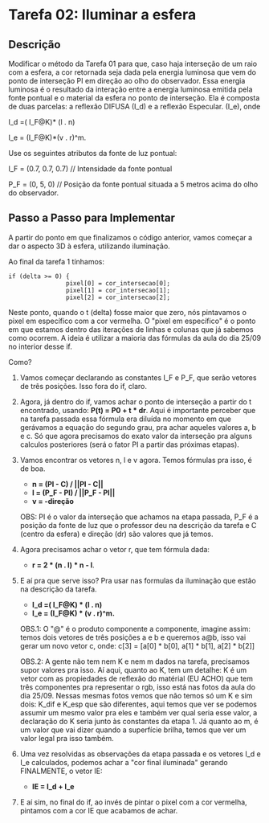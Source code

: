 # Tarefa 02: Iluminar a esfera

## Descrição
Modificar o método da Tarefa 01 para que, caso haja interseção de um raio com a esfera, a cor retornada seja dada pela energia luminosa que vem do ponto de interseção PI em direção ao olho do observador.  Essa energia luminosa é o resultado da interação entre a energia luminosa emitida pela fonte pontual e o material da esfera no ponto de interseção. 
Ela é composta de duas parcelas: a reflexão DIFUSA (I_d) e a reflexão Especular. (I_e), onde

I_d =( I_F@K)* (l . n)

I_e = (I_F@K)*(v . r)^m.

Use os seguintes atributos da fonte de luz pontual:

I_F = (0.7, 0.7, 0.7)  // Intensidade da fonte pontual

P_F = (0, 5, 0)   // Posição da fonte pontual situada a 5 metros acima do olho do observador.

## Passo a Passo para Implementar

A partir do ponto em que finalizamos o código anterior, vamos começar a dar o aspecto 3D à esfera, utilizando iluminação.

Ao final da tarefa 1 tínhamos: 

```
if (delta >= 0) {
                pixel[0] = cor_intersecao[0];
                pixel[1] = cor_intersecao[1];
                pixel[2] = cor_intersecao[2];
```
Neste ponto, quando o t (delta) fosse maior que zero, nós pintavamos o pixel em específico com a cor vermelha. O "pixel em específico" é o ponto em que estamos dentro das iterações de linhas e colunas que já sabemos como ocorrem. A ideia é utilizar a maioria das fórmulas da aula do dia 25/09 no interior desse if.

Como?

1. Vamos começar declarando as constantes I_F e P_F, que serão vetores de três posições. Isso fora do if, claro.

2. Agora, já dentro do if, vamos achar o ponto de interseção a partir do t encontrado, usando: **P(t) = P0 + t * dr**. Aqui é importante perceber que na tarefa passada essa fórmula era diluída no momento em que gerávamos a equação do segundo grau, pra achar aqueles valores a, b e c. Só que agora precisamos do exato valor da interseção pra alguns calculos posteriores (será o fator PI a partir das próximas etapas).

3. Vamos encontrar os vetores n, l e v agora. Temos fórmulas pra isso, é de boa.
    - **n = (PI - C) / ||PI - C||**
    - **l = (P_F - PI) / ||P_F - PI||**
    - **v = -direção**

    OBS: PI é o valor da interseção que achamos na etapa passada, P_F é a posição da fonte de luz que o professor deu na descrição da tarefa e C (centro da esfera) e direção (dr) são valores que já temos.

4. Agora precisamos achar o vetor r, que tem fórmula dada:
    - **r = 2 * (n . l) * n - l**.

5. E aí pra que serve isso? Pra usar nas formulas da iluminação que estão na descrição da tarefa.

    - **I_d =( I_F@K) * (l . n)**
    - **I_e = (I_F@K) * (v . r)^m.**  

    OBS.1: O "@" é o produto componente a componente, imagine assim: temos dois vetores de três posições a e b e queremos a@b, isso vai gerar um novo vetor c, onde: 
    c[3] = [a[0] * b[0], a[1] * b[1], a[2] * b[2]]

    OBS.2: A gente não tem nem K e nem m dados na tarefa, precisamos supor valores pra isso. Aí aqui, quanto ao K, tem um detalhe: K é um vetor com as propiedades de reflexão do matérial (EU ACHO) que tem três componentes pra representar o rgb, isso está nas fotos da aula do dia 25/09. Nessas mesmas fotos vemos que não temos só um K e sim dois: K_dif e K_esp que são diferentes, aqui temos que ver se podemos assumir um mesmo valor pra eles e também ver qual seria esse valor, a declaração do K seria junto às constantes da etapa 1. Já quanto ao m, é um valor que vai dizer quando a superfície brilha, temos que ver um valor legal pra isso também.

6. Uma vez resolvidas as observações da etapa passada e os vetores I_d e I_e calculados, podemos achar a "cor final iluminada" gerando FINALMENTE, o vetor IE:
    - **IE = I_d + I_e**

7. E aí sim, no final do if, ao invés de pintar o pixel com a cor vermelha, pintamos com a cor IE que acabamos de achar.






